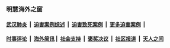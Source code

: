 
### 明慧海外之窗

####  [武汉肺炎](indexes/365.md?t=02220000) &nbsp;|&nbsp;  [迫害案例综述](indexes/328.md?t=02220000) &nbsp;|&nbsp; [迫害致死案例](indexes/277.md?t=02220000)  &nbsp;|&nbsp; [更多迫害案例](indexes/81.md?t=02220000)  &nbsp;|&nbsp; 
####  [时事评论](indexes/19.md?t=02220000) &nbsp;|&nbsp; [海外简讯](indexes/245.md?t=02220000)&nbsp;|&nbsp;  [社会支持](indexes/140.md?t=02220000) &nbsp;|&nbsp; [褒奖决议](indexes/282.md?t=02220000) &nbsp;|&nbsp; [社区报道](indexes/91.md?t=02220000)  &nbsp;|&nbsp; [天人之间](indexes/78.md?t=02220000) 

